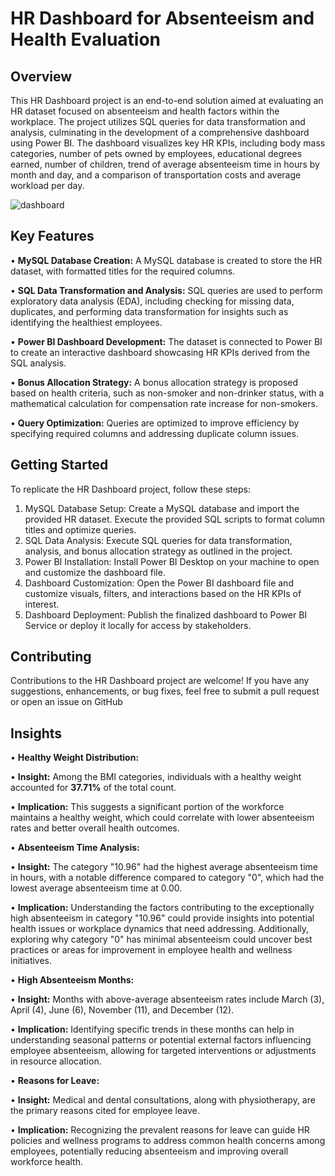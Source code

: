 
# HR Dashboard for Absenteeism and Health Evaluation




## Overview
This HR Dashboard project is an end-to-end solution aimed at evaluating an HR dataset focused on absenteeism and health factors within the workplace. The project utilizes SQL queries for data transformation and analysis, culminating in the development of a comprehensive dashboard using Power BI. The dashboard visualizes key HR KPIs, including body mass categories, number of pets owned by employees, educational degrees earned, number of children, trend of average absenteeism time in hours by month and day, and a comparison of transportation costs and average workload per day.

![dashboard](https://github.com/PatelJay3878/HR_Analytics/assets/73180853/fccf7bd3-2d60-4bf9-a389-0697c273fe90)

## Key Features
•	**MySQL Database Creation:**
A MySQL database is created to store the HR dataset, with formatted titles for the required columns.

•	**SQL Data Transformation and Analysis:**  SQL queries are used to perform exploratory data analysis (EDA), including checking for missing data, duplicates, and performing data transformation for insights such as identifying the healthiest employees.

•	**Power BI Dashboard Development:** The dataset is connected to Power BI to create an interactive dashboard showcasing HR KPIs derived from the SQL analysis.

•	**Bonus Allocation Strategy:** A bonus allocation strategy is proposed based on health criteria, such as non-smoker and non-drinker status, with a mathematical calculation for compensation rate increase for non-smokers.

•	**Query Optimization:** Queries are optimized to improve efficiency by specifying required columns and addressing duplicate column issues.

## Getting Started
To replicate the HR Dashboard project, follow these steps:
1.	MySQL Database Setup: Create a MySQL database and import the provided HR dataset. Execute the provided SQL scripts to format column titles and optimize queries.
2.	SQL Data Analysis: Execute SQL queries for data transformation, analysis, and bonus allocation strategy as outlined in the project.
3.	Power BI Installation: Install Power BI Desktop on your machine to open and customize the dashboard file.
4.	Dashboard Customization: Open the Power BI dashboard file and customize visuals, filters, and interactions based on the HR KPIs of interest.
5.	Dashboard Deployment: Publish the finalized dashboard to Power BI Service or deploy it locally for access by stakeholders.

## Contributing

Contributions to the HR Dashboard project are welcome! If you have any suggestions, enhancements, or bug fixes, feel free to submit a pull request or open an issue on GitHub

## Insights
•	**Healthy Weight Distribution:**

•	**Insight:** Among the BMI categories, individuals with a healthy weight accounted for **37.71%** of the total count.

•	**Implication:** This suggests a significant portion of the workforce maintains a healthy weight, which could correlate with lower absenteeism rates and better overall health outcomes.

•	**Absenteeism Time Analysis:**

•	**Insight:** The category "10.96" had the highest average absenteeism time in hours, with a notable difference compared to category "0", which had the lowest average absenteeism time at 0.00.

•	**Implication:** Understanding the factors contributing to the exceptionally high absenteeism in category "10.96" could provide insights into potential health issues or workplace dynamics that need addressing. Additionally, exploring why category "0" has minimal absenteeism could uncover best practices or areas for improvement in employee health and wellness initiatives.


•	**High Absenteeism Months:**

•	**Insight:** Months with above-average absenteeism rates include March (3), April (4), June (6), November (11), and December (12).

•	**Implication:** Identifying specific trends in these months can help in understanding seasonal patterns or potential external factors influencing employee absenteeism, allowing for targeted interventions or adjustments in resource allocation.

•	**Reasons for Leave:**

•	**Insight:** Medical and dental consultations, along with physiotherapy, are the primary reasons cited for employee leave.

•	**Implication:** Recognizing the prevalent reasons for leave can guide HR policies and wellness programs to address common health concerns among employees, potentially reducing absenteeism and improving overall workforce health.
